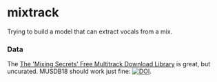 # mixtrack

Trying to build a model that can extract vocals from a mix. 

### Data
The [The 'Mixing Secrets' Free Multitrack Download Library](https://www.cambridge-mt.com/ms/mtk/) is great, but uncurated.  MUSDB18 should work just fine: [![DOI](https://zenodo.org/badge/DOI/10.5281/zenodo.1117372.svg)](https://doi.org/10.5281/zenodo.1117372).
